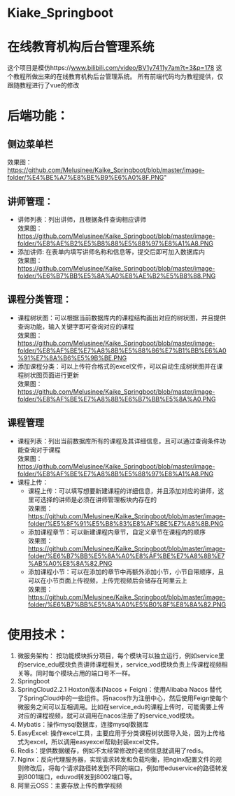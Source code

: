 # Kiake_Springboot
# 在线教育机构后台管理系统
这个项目是模仿https://www.bilibili.com/video/BV1y7411y7am?t=3&p=178 这个教程所做出来的在线教育机构后台管理系统。
所有前端代码均为教程提供，仅跟随教程进行了vue的修改

# 后端功能：
## 侧边菜单栏 
   效果图：https://github.com/Melusinee/Kaike_Springboot/blob/master/image-folder/%E4%BE%A7%E8%BE%B9%E6%A0%8F.PNG"
## 讲师管理：
   * 讲师列表：列出讲师，且根据条件查询相应讲师 <br>
      效果图：https://github.com/Melusinee/Kaike_Springboot/blob/master/image-folder/%E8%AE%B2%E5%B8%88%E5%88%97%E8%A1%A8.PNG
   * 添加讲师: 在表单内填写讲师名称和信息等，提交后即可加入数据库内<br>
      效果图：https://github.com/Melusinee/Kaike_Springboot/blob/master/image-folder/%E6%B7%BB%E5%8A%A0%E8%AE%B2%E5%B8%88.PNG
## 课程分类管理：
   * 课程树状图：可以根据当前数据库内的课程结构画出对应的树状图，并且提供查询功能，输入关键字即可查询对应的课程<br>
     效果图： https://github.com/Melusinee/Kaike_Springboot/blob/master/image-folder/%E8%AF%BE%E7%A8%8B%E5%88%86%E7%B1%BB%E6%A0%91%E7%8A%B6%E5%9B%BE.PNG
   * 添加课程分类：可以上传符合格式的excel文件，可以自动生成树状图并在课程树状图页面进行更新<br>
      效果图： https://github.com/Melusinee/Kaike_Springboot/blob/master/image-folder/%E8%AF%BE%E7%A8%8B%E6%B7%BB%E5%8A%A0.PNG
        
## 课程管理
  * 课程列表：列出当前数据库所有的课程及其详细信息，且可以通过查询条件功能查询对于课程<br>
      效果图：https://github.com/Melusinee/Kaike_Springboot/blob/master/image-folder/%E8%AF%BE%E7%A8%8B%E5%88%97%E8%A1%A8.PNG
  * 课程上传：
      * 课程上传：可以填写想要新建课程的详细信息，并且添加对应的讲师，这里可选择的讲师是必须在讲师管理板块内存在的<br>
      效果图：https://github.com/Melusinee/Kaike_Springboot/blob/master/image-folder/%E5%8F%91%E5%B8%83%E8%AF%BE%E7%A8%8B.PNG
      * 添加课程章节：可以新建课程内章节，自定义章节在课程内的顺序 <br>
      效果图：https://github.com/Melusinee/Kaike_Springboot/blob/master/image-folder/%E6%B7%BB%E5%8A%A0%E8%AF%BE%E7%A8%8B%E7%AB%A0%E8%8A%82.PNG
      * 添加课程小节：可以在添加的章节中再额外添加小节，小节自带顺序，且可以在小节页面上传视频，上传完视频后会储存在阿里云上 <br>
      效果图：https://github.com/Melusinee/Kaike_Springboot/blob/master/image-folder/%E6%B7%BB%E5%8A%A0%E5%B0%8F%E8%8A%82.PNG


# 使用技术：
1. 微服务架构：
   按功能模块拆分项目，每个模块可以独立运行，例如service里的service_edu模块负责讲师课程相关，service_vod模块负责上传课程视频相关等。同时每个模块占用的端口号不一样。
2. Springboot
3. SpringCloud2.2.1 Hoxton版本(Nacos + Feign)：使用Alibaba Nacos 替代了SpringCloud中的一些组件。将nacos作为注册中心，然后使用Feign使每个微服务之间可以互相调用。比如在service_edu的课程上传时，可能需要上传对应的课程视频，就可以调用在nacos注册了的service_vod模块。
4. Mybatis：操作mysql数据库，连接mysql数据库
5. EasyExcel: 操作excel工具，主要应用于分类课程树状图导入处，因为上传格式为excel，所以调用easyexcel帮助封装excel文件。
6. Redis：提供数据缓存，例如不太经常修改的老师信息就调用了redis。
7. Nginx：反向代理服务器，实现请求转发和负载均衡，把nginx配置文件的规则修改后，将每个请求路径转发到不同的端口，例如带eduservice的路径转发到8001端口，eduvod转发到8002端口等。
8. 阿里云OSS：主要存放上传的教学视频

# 

